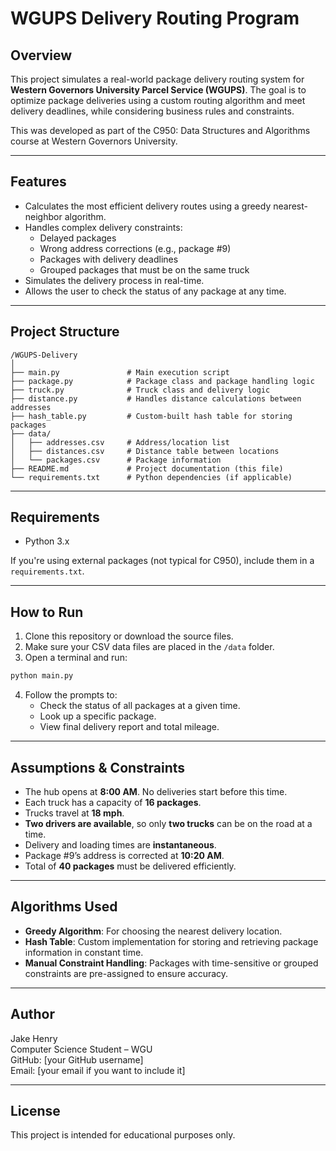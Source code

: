 # WGUPS Delivery Routing Program

## Overview

This project simulates a real-world package delivery routing system for **Western Governors University Parcel Service (WGUPS)**. The goal is to optimize package deliveries using a custom routing algorithm and meet delivery deadlines, while considering business rules and constraints.

This was developed as part of the C950: Data Structures and Algorithms course at Western Governors University.

---

## Features

- Calculates the most efficient delivery routes using a greedy nearest-neighbor algorithm.
- Handles complex delivery constraints:
  - Delayed packages
  - Wrong address corrections (e.g., package #9)
  - Packages with delivery deadlines
  - Grouped packages that must be on the same truck
- Simulates the delivery process in real-time.
- Allows the user to check the status of any package at any time.

---

## Project Structure

```
/WGUPS-Delivery
│
├── main.py               # Main execution script
├── package.py            # Package class and package handling logic
├── truck.py              # Truck class and delivery logic
├── distance.py           # Handles distance calculations between addresses
├── hash_table.py         # Custom-built hash table for storing packages
├── data/
│   ├── addresses.csv     # Address/location list
│   ├── distances.csv     # Distance table between locations
│   └── packages.csv      # Package information
├── README.md             # Project documentation (this file)
└── requirements.txt      # Python dependencies (if applicable)
```

---

## Requirements

- Python 3.x

If you're using external packages (not typical for C950), include them in a `requirements.txt`.

---

## How to Run

1. Clone this repository or download the source files.
2. Make sure your CSV data files are placed in the `/data` folder.
3. Open a terminal and run:

```bash
python main.py
```

4. Follow the prompts to:
   - Check the status of all packages at a given time.
   - Look up a specific package.
   - View final delivery report and total mileage.

---

## Assumptions & Constraints

- The hub opens at **8:00 AM**. No deliveries start before this time.
- Each truck has a capacity of **16 packages**.
- Trucks travel at **18 mph**.
- **Two drivers are available**, so only **two trucks** can be on the road at a time.
- Delivery and loading times are **instantaneous**.
- Package #9’s address is corrected at **10:20 AM**.
- Total of **40 packages** must be delivered efficiently.

---

## Algorithms Used

- **Greedy Algorithm**: For choosing the nearest delivery location.
- **Hash Table**: Custom implementation for storing and retrieving package information in constant time.
- **Manual Constraint Handling**: Packages with time-sensitive or grouped constraints are pre-assigned to ensure accuracy.

---

## Author

Jake Henry  
Computer Science Student – WGU  
GitHub: [your GitHub username]  
Email: [your email if you want to include it]

---

## License

This project is intended for educational purposes only.
